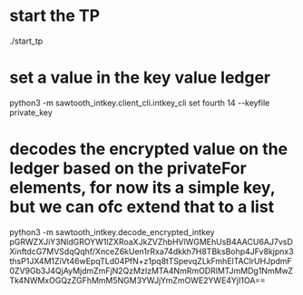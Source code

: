 # start the TP

./start_tp

# set a value in the key value ledger

python3 -m sawtooth_intkey.client_cli.intkey_cli set fourth 14 --keyfile private_key

# decodes the encrypted value on the ledger based on the privateFor elements, for now its a simple key, but we can ofc extend that to a list

python3 -m sawtooth_intkey.decode_encrypted_intkey pGRWZXJiY3NldGROYW1lZXRoaXJkZVZhbHVlWGMEhUsB4AACU6AJ7vsDXinftdcG7MVSdqQqhf/XnceZ6kUen1rRxa74dkkh7H8TBksBohp4JFv8kjpnx3thsP1JX4M1ZiVt46wEpqTLd04PfN+z1pq8tTSpevqZLkFmhElTAClrUHJpdmF0ZV9Gb3J4QjAyMjdmZmFjN2QzMzIzMTA4NmRmODRlMTJmMDg1NmMwZTk4NWMxOGQzZGFhMmM5NGM3YWJjYmZmOWE2YWE4YjI1OA==




